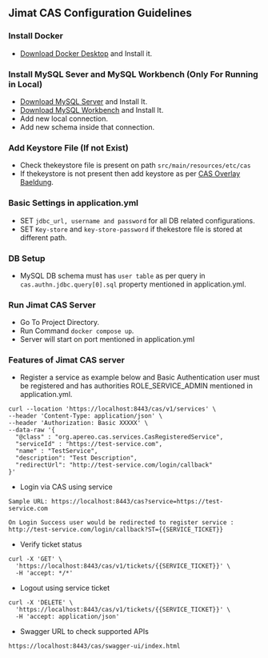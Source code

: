 Jimat CAS Configuration Guidelines
----------------------------------------------------------------------------------------------------------------------------------------------------------------------------------------------------------------------------------------------------------------------------------------------------------------------

### Install Docker

- [Download Docker Desktop](https://www.docker.com/products/docker-desktop) and Install it.

### Install MySQL Sever and MySQL Workbench (Only For Running in Local)

- [Download MySQL Server](https://dev.mysql.com/downloads/installer) and Install It.
- [Download MySQL Workbench](https://dev.mysql.com/downloads/workbench) and Install It.
- Add new local connection.
- Add new schema inside that connection.

### Add Keystore File (If not Exist)
- Check thekeystore file is present on path `src/main/resources/etc/cas`
- If thekeystore is not present then add keystore as per [CAS Overlay Baeldung](https://www.baeldung.com/spring-security-cas-sso).

### Basic Settings in application.yml
- SET `jdbc_url, username and password` for all DB related configurations.
- SET `Key-store` and `key-store-password` if thekestore file is stored at different path.

### DB Setup
- MySQL DB schema must has `user table` as per query in `cas.authn.jdbc.query[0].sql` property mentioned in application.yml.

### Run Jimat CAS Server
- Go To Project Directory.
- Run Command `docker compose up`.
- Server will start on port mentioned in application.yml

### Features of Jimat CAS server
- Register a service as example below and Basic Authentication user must be registered and has authorities ROLE_SERVICE_ADMIN mentioned in application.yml.

```
curl --location 'https://localhost:8443/cas/v1/services' \
--header 'Content-Type: application/json' \
--header 'Authorization: Basic XXXXX' \
--data-raw '{
  "@class" : "org.apereo.cas.services.CasRegisteredService",
  "serviceId" : "https://test-service.com",
  "name" : "TestService",
  "description": "Test Description",
  "redirectUrl": "http://test-service.com/login/callback"
}'
```

- Login via CAS using service

```
Sample URL: https://localhost:8443/cas?service=https://test-service.com
```

```
On Login Success user would be redirected to register service :
http://test-service.com/login/callback?ST={{SERVICE_TICKET}}
```

- Verify ticket status

```
curl -X 'GET' \
  'https://localhost:8443/cas/v1/tickets/{{SERVICE_TICKET}}' \
  -H 'accept: */*'
```

- Logout using service ticket

```
curl -X 'DELETE' \
  'https://localhost:8443/cas/v1/tickets/{{SERVICE_TICKET}}' \
  -H 'accept: application/json'
```

- Swagger URL to check supported APIs

```
https://localhost:8443/cas/swagger-ui/index.html
```